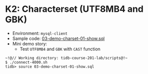 # K2: Characterset (UTF8MB4 and GBK)
+ Environment: `mysql-client`
+ Sample code:
[03-demo-charset-01-show.sql](https://github.com/pingcap/tidb-course-201-lab/blob/master/scripts/03-demo-charset-01-show.sql)
+ Mini demo story:
  + Test `UTF8MB4` and `GBK` with `CAST` function

```11
~!@// Working directory: tidb-course-201-lab/scripts@!~
$ ./connect-4000.sh
tidb> source 03-demo-charset-01-show.sql

```